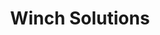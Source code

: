 ---
address: 'Unit 17-18

  Bradley Hall Ind Estate

  Bradley Lane

  Wigan

  Greater Manchester

  WN6 0XQ

  United Kingdom'
country: GB
location: [53.594448,-2.65387]
tags:
- dsei-exhibitor-2019
title: Winch Solutions
---